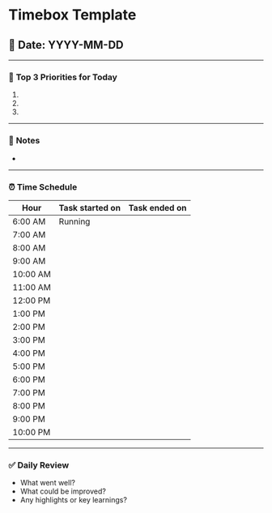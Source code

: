 # Timebox Template

## 📅 Date: YYYY-MM-DD

---

### 🎯 **Top 3 Priorities for Today**
1. 
2. 
3. 

---

### 📝 **Notes**
- 

---

### ⏰ **Time Schedule**
| **Hour** | **Task started on** | Task ended on |
| -------- | ------------------- | ------------- |
| 6:00 AM  | Running             |               |
| 7:00 AM  |                     |               |
| 8:00 AM  |                     |               |
| 9:00 AM  |                     |               |
| 10:00 AM |                     |               |
| 11:00 AM |                     |               |
| 12:00 PM |                     |               |
| 1:00 PM  |                     |               |
| 2:00 PM  |                     |               |
| 3:00 PM  |                     |               |
| 4:00 PM  |                     |               |
| 5:00 PM  |                     |               |
| 6:00 PM  |                     |               |
| 7:00 PM  |                     |               |
| 8:00 PM  |                     |               |
| 9:00 PM  |                     |               |
| 10:00 PM |                     |               |

---

### ✅ **Daily Review**
- What went well?
- What could be improved?
- Any highlights or key learnings?
